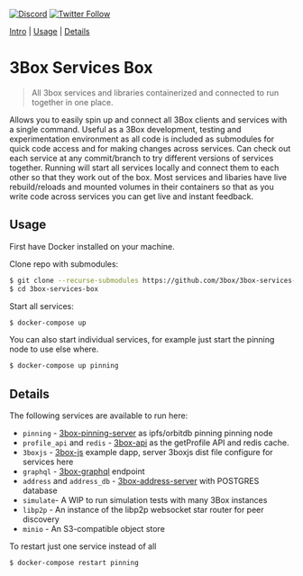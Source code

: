 [![Discord](https://img.shields.io/discord/484729862368526356.svg?style=for-the-badge)](https://discordapp.com/invite/Z3f3Cxy)
[![Twitter Follow](https://img.shields.io/twitter/follow/3boxdb.svg?style=for-the-badge&label=Twitter)](https://twitter.com/3boxdb)


[Intro](#intro) | [Usage](#usage) | [Details](#details)

# 3Box Services Box <a name="Intro">

> All 3box services and libraries containerized and connected to run together in one place.

Allows you to easily spin up and connect all 3Box clients and services with a single command. Useful as a 3Box development, testing and experimentation environment as all code is included as submodules for quick code access and for making changes across services. Can check out each service at any commit/branch to try different versions of services together. Running will start all services locally and connect them to each other so that they work out of the box. Most services and libaries have live rebuild/reloads and mounted volumes in their containers so that as you write code across services you can get live and instant feedback.

## <a name="usage"></a> Usage

First have Docker installed on your machine.

Clone repo with submodules:
```bash
$ git clone --recurse-submodules https://github.com/3box/3box-services-box.git
$ cd 3box-services-box
```

Start all services:
```bash
$ docker-compose up
```

You can also start individual services, for example just start the pinning node to use else where.

```bash
$ docker-compose up pinning
```

## <a name="details"></a> Details

The following services are available to run here:

- `pinning` - [3box-pinning-server](https://github.com/3box/3box-pinning-server) as ipfs/orbitdb pinning pinning node
- `profile_api` and `redis` - [3box-api](https://github.com/3box/3box-api) as the getProfile API and redis cache.
- `3boxjs` - [3box-js](https://github.com/3box/3box-js) example dapp, server 3boxjs dist file configure for services here
- `graphql` - [3box-graphql](https://github.com/3box/3box-graphql) endpoint
- `address` and `address_db` - [3box-address-server](https://github.com/3box/3box-address-server) with POSTGRES database
- `simulate`- A WIP to run simulation tests with many 3Box instances
- `libp2p` - An instance of the libp2p websocket star router for peer discovery
- `minio` - An S3-compatible object store

To restart just one service instead of all
```bash
$ docker-compose restart pinning
```
